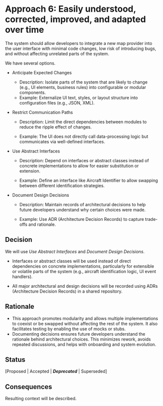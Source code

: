 # Approach 6: Easily understood, corrected, improved, and adapted over time
The system should allow developers to integrate a new map provider into the user interface with minimal code changes, low risk of introducing bugs, and without affecting unrelated parts of the system.

We have several options.

- Anticipate Expected Changes
  - Description: Isolate parts of the system that are likely to change (e.g., UI elements, business rules) into configurable or modular components.
  - Example: Externalize UI text, styles, or layout structure into configuration files (e.g., JSON, XML).

- Restrict Communication Paths

  - Description: Limit the direct dependencies between modules to reduce the ripple effect of changes.

  - Example: The UI does not directly call data-processing logic but communicates via well-defined interfaces.

- Use Abstract Interfaces

  - Description: Depend on interfaces or abstract classes instead of concrete implementations to allow for easier substitution or extension.

  - Example: Define an interface like Aircraft Identifier to allow swapping between different identification strategies.

- Document Design Decisions

  - Description: Maintain records of architectural decisions to help future developers understand why certain choices were made.

  - Example: Use ADR (Architecture Decision Records) to capture trade-offs and rationale.

## Decision 
We will use *Use Abstract Interfaces* and *Document Design Decisions*.

- Interfaces or abstract classes will be used instead of direct dependencies on concrete implementations, particularly for extensible or volatile parts of the system (e.g., aircraft identification logic, UI event handlers).

- All major architectural and design decisions will be recorded using ADRs (Architecture Decision Records) in a shared repository.

## Rationale 
- This approach promotes modularity and allows multiple implementations to coexist or be swapped without affecting the rest of the system. It also facilitates testing by enabling the use of mocks or stubs.
- Documenting decisions ensures future developers understand the rationale behind architectural choices. This minimizes rework, avoids repeated discussions, and helps with onboarding and system evolution.

## Status
[Proposed | Accepted | ***Deprecated*** | Superseded]

## Consequences
Resulting context will be described.
